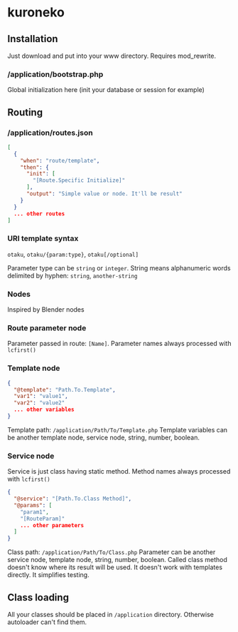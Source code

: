 # kuroneko

## Installation
Just download and put into your www directory.
Requires mod_rewrite.

### /application/bootstrap.php
Global initialization here (init your database or session for example)

## Routing
### /application/routes.json
```json
[
  {
    "when": "route/template",
    "then": {
      "init": [
        "[Route.Specific Initialize]"
      ],
      "output": "Simple value or node. It'll be result"
    }
  }
  ... other routes
]
```

### URI template syntax

`otaku`,
`otaku/{param:type}`,
`otaku[/optional]`

Parameter type can be `string` or `integer`. String means alphanumeric words delimited by hyphen:
`string`,
`another-string`

### Nodes
Inspired by Blender nodes

### Route parameter node
Parameter passed in route: `[Name]`. Parameter names always processed with `lcfirst()`

### Template node
```json
{
  "@template": "Path.To.Template",
  "var1": "value1",
  "var2": "value2"
  ... other variables
}
```
Template path: `/application/Path/To/Template.php`
Template variables can be another template node, service node, string, number, boolean.

### Service node
Service is just class having static method. Method names always processed with `lcfirst()`
```json
{
  "@service": "[Path.To.Class Method]",
  "@params": [
    "param1",
    "[RouteParam]"
    ... other parameters
  ]
}
```
Class path: `/application/Path/To/Class.php`
Parameter can be another service node, template node, string, number, boolean.
Called class method doesn't know where its result will be used. It doesn't work with templates directly. It simplifies testing.

## Class loading
All your classes should be placed in `/application` directory. Otherwise autoloader can't find them.

